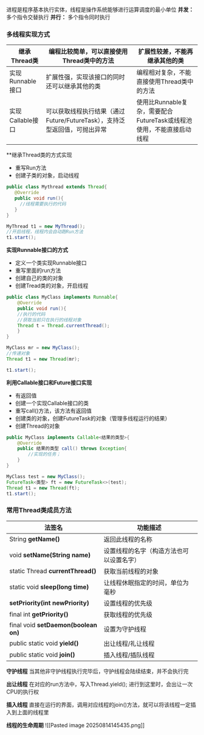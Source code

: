 进程是程序基本执行实体，线程是操作系统能够进行运算调度的最小单位
**并发：** 多个指令交替执行
**并行：** 多个指令同时执行

### **多线程实现方式**

| 继承Thread类       | 编程比较简单，可以直接使用Thread类中的方法                      | 扩展性较差，不能再继承其他的类                             |
| --------------- | --------------------------------------------- | ------------------------------------------- |
| 实现Runnable接口    | 扩展性强，实现该接口的同时还可以继承其他的类                        | 编程相对复杂，不能直接使用Thread类中的方法                    |
| ​实现Callable接口​​ | 可以获取线程执行结果（通过Future/FutureTask），支持泛型返回值，可抛出异常 | 使用比Runnable复杂，需要配合FutureTask或线程池使用，不能直接启动线程 |

**继承Thread类的方式实现
- 重写Run方法
- 创建子类的对象，启动线程
```java
public class Mythread extends Thread{
   @Override
   public void run(){
     //线程需要执行的代码   
   }
}

MyThread t1 = new MyThread();
//开启线程，线程内会自动跑Run方法
t1.start();
```

**实现Runnable接口的方式**
  - 定义一个类实现Runnable接口
  - 重写里面的run方法
  - 创建自己的类的对象
  - 创建Tread类的对象，开启线程
```java
public class MyClass implements Runnable{
    @Override
    public void run(){
    //执行的代码
    //获取当前只在执行的线程对象
    Thread t = Thread.currentThread();
    }
}

MyClass mr = new MyClass();
//传递对象
Thread t1 = new Thread(mr);

t1.start();
```

**利用Callable接口和Future接口实现**
- 有返回值
- 创建一个实现Callable接口的类
- 重写call()方法，该方法有返回值
- 创建类的对象，创建FutureTask的对象（管理多线程运行的结果）
- 创建Thread的对象
```java
public MyClass implements Callable<结果的类型>{
    @Override
    public 结果的类型 call() throws Exception{
        //实现的任务；
    }
}

MyClass test = new MyClass();
FutureTask<类型> ft = new FutureTask<>(test);
Thread t1 = new Thread(ft);
t1.start();
```

### 常用Thread类成员方法

| 法签名                                  | 功能描述                 |
| ------------------------------------ | -------------------- |
| String **getName()**                 | 返回此线程的名称             |
| void **setName(String name)**        | 设置线程的名字（构造方法也可以设置名字） |
| static Thread **currentThread()**    | 获取当前线程的对象            |
| static void **sleep(long time)**     | 让线程休眠指定的时间，单位为毫秒     |
| **setPriority(int newPriority)**     | 设置线程的优先级             |
| final int **getPriority()**          | 获取线程的优先级             |
| final void **setDaemon(boolean on)** | 设置为守护线程              |
| public static void **yield()**       | 出让线程/礼让线程            |
| public static void **join()**        | 插入线程/插队线程            |
**守护线程**
当其他非守护线程执行完毕后，守护线程会陆续结束，并不会执行完

**出让线程**
在对应的run方法中，写入Thread.yield(); 进行到这里时，会出让一次CPU的执行权

**插入线程**
直接在运行的界面，调用对应线程的join()方法，就可以将该线程一定插入到上面的线程里

**线程的生命周期**
![[Pasted image 20250814145435.png]]
